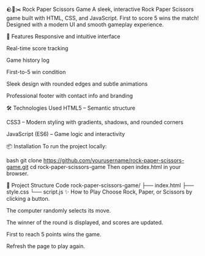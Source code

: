 🪨📄✂️ Rock Paper Scissors Game
A sleek, interactive Rock Paper Scissors game built with HTML, CSS, and JavaScript. First to score 5 wins the match! Designed with a modern UI and smooth gameplay experience.

🚀 Features
Responsive and intuitive interface

Real-time score tracking

Game history log

First-to-5 win condition

Sleek design with rounded edges and subtle animations

Professional footer with contact info and branding

🛠️ Technologies Used
HTML5 – Semantic structure

CSS3 – Modern styling with gradients, shadows, and rounded corners

JavaScript (ES6) – Game logic and interactivity

📦 Installation
To run the project locally:

bash
git clone https://github.com/yourusername/rock-paper-scissors-game.git
cd rock-paper-scissors-game
Then open index.html in your browser.

📁 Project Structure
Code
rock-paper-scissors-game/
├── index.html
├── style.css
└── script.js
✨ How to Play
Choose Rock, Paper, or Scissors by clicking a button.

The computer randomly selects its move.

The winner of the round is displayed, and scores are updated.

First to reach 5 points wins the game.

Refresh the page to play again.
